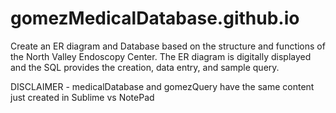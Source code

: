 # gomezMedicalDatabase.github.io
Create an ER diagram and Database based on the structure and functions of the North Valley Endoscopy Center. The ER diagram is digitally displayed and the SQL provides the creation, data entry, and sample query.

DISCLAIMER - medicalDatabase and gomezQuery have the same content just created in Sublime vs NotePad
